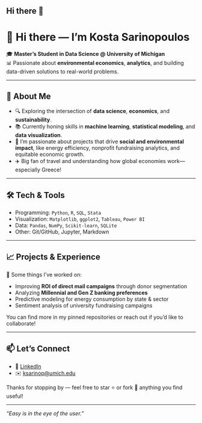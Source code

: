 ## Hi there 👋
# 👋 Hi there — I’m Kosta Sarinopoulos

🎓 **Master’s Student in Data Science @ University of Michigan**  
📊 Passionate about **environmental economics**, **analytics**, and building data-driven solutions to real-world problems.

---

## 🚀 About Me
- 🔍 Exploring the intersection of **data science**, **economics**, and **sustainability**.
- 📚 Currently honing skills in **machine learning**, **statistical modeling**, and **data visualization**.
- 🌱 I’m passionate about projects that drive **social and environmental impact**, like energy efficiency, nonprofit fundraising analytics, and equitable economic growth.
- ✈️ Big fan of travel and understanding how global economies work—especially Greece!

---

## 🛠️ Tech & Tools
- Programming: `Python`, `R`, `SQL`, `Stata`
- Visualization: `Matplotlib`, `ggplot2`, `Tableau`, `Power BI`
- Data: `Pandas`, `NumPy`, `Scikit-learn`, `SQLite`
- Other: Git/GitHub, Jupyter, Markdown

---

## 📈 Projects & Experience
🌟 Some things I’ve worked on:
- Improving **ROI of direct mail campaigns** through donor segmentation
- Analyzing **Millennial and Gen Z banking preferences**
- Predictive modeling for energy consumption by state & sector
- Sentiment analysis of university fundraising campaigns

You can find more in my pinned repositories or reach out if you’d like to collaborate!

---

## 📫 Let’s Connect
- 💼 [LinkedIn](https://www.linkedin.com/in/kosta-sarinopoulos)
- ✉️ ksarinop@umich.edu

Thanks for stopping by — feel free to star ⭐ or fork 🍴 anything you find useful!

---
_“Easy is in the eye of the user.”_

<!--
**Kosta-Sarinopoulos/Kosta-Sarinopoulos** is a ✨ _special_ ✨ repository because its `README.md` (this file) appears on your GitHub profile.

Here are some ideas to get you started:

- 🔭 I’m currently working on ...
- 🌱 I’m currently learning ...
- 👯 I’m looking to collaborate on ...
- 🤔 I’m looking for help with ...
- 💬 Ask me about ...
- 📫 How to reach me: ...
- 😄 Pronouns: ...
- ⚡ Fun fact: ...
-->
